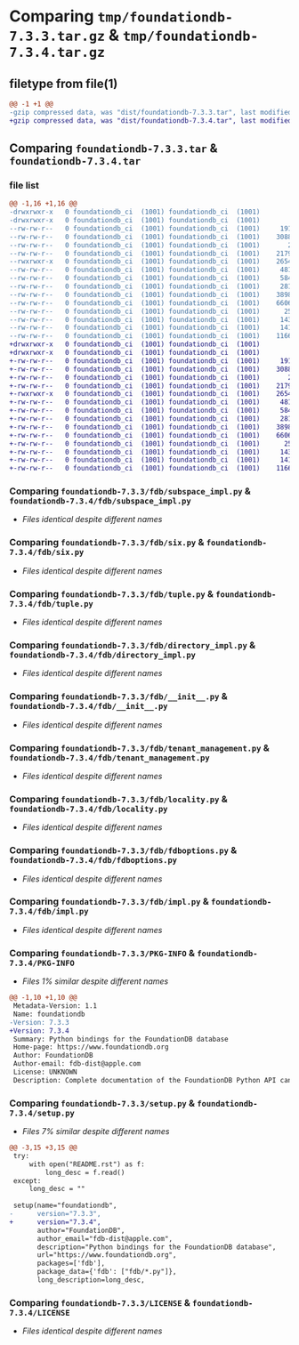 # Comparing `tmp/foundationdb-7.3.3.tar.gz` & `tmp/foundationdb-7.3.4.tar.gz`

## filetype from file(1)

```diff
@@ -1 +1 @@
-gzip compressed data, was "dist/foundationdb-7.3.3.tar", last modified: Thu Jun  1 17:27:43 2023, max compression
+gzip compressed data, was "dist/foundationdb-7.3.4.tar", last modified: Sat Jun 17 16:34:58 2023, max compression
```

## Comparing `foundationdb-7.3.3.tar` & `foundationdb-7.3.4.tar`

### file list

```diff
@@ -1,16 +1,16 @@
-drwxrwxr-x   0 foundationdb_ci  (1001) foundationdb_ci  (1001)        0 2023-06-01 17:27:43.000000 foundationdb-7.3.3/
-drwxrwxr-x   0 foundationdb_ci  (1001) foundationdb_ci  (1001)        0 2023-06-01 17:27:43.000000 foundationdb-7.3.3/fdb/
--rw-rw-r--   0 foundationdb_ci  (1001) foundationdb_ci  (1001)     1913 2023-06-01 16:15:21.000000 foundationdb-7.3.3/fdb/subspace_impl.py
--rw-rw-r--   0 foundationdb_ci  (1001) foundationdb_ci  (1001)    30888 2023-06-01 16:15:21.000000 foundationdb-7.3.3/fdb/six.py
--rw-rw-r--   0 foundationdb_ci  (1001) foundationdb_ci  (1001)       25 2023-06-01 15:57:28.000000 foundationdb-7.3.3/fdb/apiversion.py
--rw-rw-r--   0 foundationdb_ci  (1001) foundationdb_ci  (1001)    21791 2023-06-01 16:15:21.000000 foundationdb-7.3.3/fdb/tuple.py
--rwxrwxr-x   0 foundationdb_ci  (1001) foundationdb_ci  (1001)    26547 2023-06-01 16:15:21.000000 foundationdb-7.3.3/fdb/directory_impl.py
--rw-rw-r--   0 foundationdb_ci  (1001) foundationdb_ci  (1001)     4811 2023-06-01 16:15:20.000000 foundationdb-7.3.3/fdb/__init__.py
--rw-rw-r--   0 foundationdb_ci  (1001) foundationdb_ci  (1001)     5842 2023-06-01 16:15:21.000000 foundationdb-7.3.3/fdb/tenant_management.py
--rw-rw-r--   0 foundationdb_ci  (1001) foundationdb_ci  (1001)     2814 2023-06-01 16:15:21.000000 foundationdb-7.3.3/fdb/locality.py
--rw-rw-r--   0 foundationdb_ci  (1001) foundationdb_ci  (1001)    38989 2023-06-01 16:15:20.000000 foundationdb-7.3.3/fdb/fdboptions.py
--rw-rw-r--   0 foundationdb_ci  (1001) foundationdb_ci  (1001)    66069 2023-06-01 16:15:21.000000 foundationdb-7.3.3/fdb/impl.py
--rw-rw-r--   0 foundationdb_ci  (1001) foundationdb_ci  (1001)      252 2023-06-01 16:15:20.000000 foundationdb-7.3.3/README.rst
--rw-rw-r--   0 foundationdb_ci  (1001) foundationdb_ci  (1001)     1434 2023-06-01 17:27:43.000000 foundationdb-7.3.3/PKG-INFO
--rw-rw-r--   0 foundationdb_ci  (1001) foundationdb_ci  (1001)     1416 2023-06-01 15:57:28.000000 foundationdb-7.3.3/setup.py
--rw-rw-r--   0 foundationdb_ci  (1001) foundationdb_ci  (1001)    11665 2023-06-01 15:57:28.000000 foundationdb-7.3.3/LICENSE
+drwxrwxr-x   0 foundationdb_ci  (1001) foundationdb_ci  (1001)        0 2023-06-17 16:34:58.000000 foundationdb-7.3.4/
+drwxrwxr-x   0 foundationdb_ci  (1001) foundationdb_ci  (1001)        0 2023-06-17 16:34:58.000000 foundationdb-7.3.4/fdb/
+-rw-rw-r--   0 foundationdb_ci  (1001) foundationdb_ci  (1001)     1913 2023-06-17 11:50:59.000000 foundationdb-7.3.4/fdb/subspace_impl.py
+-rw-rw-r--   0 foundationdb_ci  (1001) foundationdb_ci  (1001)    30888 2023-06-17 11:50:59.000000 foundationdb-7.3.4/fdb/six.py
+-rw-rw-r--   0 foundationdb_ci  (1001) foundationdb_ci  (1001)       25 2023-06-17 11:26:45.000000 foundationdb-7.3.4/fdb/apiversion.py
+-rw-rw-r--   0 foundationdb_ci  (1001) foundationdb_ci  (1001)    21791 2023-06-17 11:50:59.000000 foundationdb-7.3.4/fdb/tuple.py
+-rwxrwxr-x   0 foundationdb_ci  (1001) foundationdb_ci  (1001)    26547 2023-06-17 11:50:59.000000 foundationdb-7.3.4/fdb/directory_impl.py
+-rw-rw-r--   0 foundationdb_ci  (1001) foundationdb_ci  (1001)     4811 2023-06-17 11:50:59.000000 foundationdb-7.3.4/fdb/__init__.py
+-rw-rw-r--   0 foundationdb_ci  (1001) foundationdb_ci  (1001)     5842 2023-06-17 11:50:59.000000 foundationdb-7.3.4/fdb/tenant_management.py
+-rw-rw-r--   0 foundationdb_ci  (1001) foundationdb_ci  (1001)     2814 2023-06-17 11:50:59.000000 foundationdb-7.3.4/fdb/locality.py
+-rw-rw-r--   0 foundationdb_ci  (1001) foundationdb_ci  (1001)    38989 2023-06-17 11:30:11.000000 foundationdb-7.3.4/fdb/fdboptions.py
+-rw-rw-r--   0 foundationdb_ci  (1001) foundationdb_ci  (1001)    66069 2023-06-17 11:50:59.000000 foundationdb-7.3.4/fdb/impl.py
+-rw-rw-r--   0 foundationdb_ci  (1001) foundationdb_ci  (1001)      252 2023-06-17 11:50:59.000000 foundationdb-7.3.4/README.rst
+-rw-rw-r--   0 foundationdb_ci  (1001) foundationdb_ci  (1001)     1434 2023-06-17 16:34:58.000000 foundationdb-7.3.4/PKG-INFO
+-rw-rw-r--   0 foundationdb_ci  (1001) foundationdb_ci  (1001)     1416 2023-06-17 11:26:45.000000 foundationdb-7.3.4/setup.py
+-rw-rw-r--   0 foundationdb_ci  (1001) foundationdb_ci  (1001)    11665 2023-06-17 11:26:45.000000 foundationdb-7.3.4/LICENSE
```

### Comparing `foundationdb-7.3.3/fdb/subspace_impl.py` & `foundationdb-7.3.4/fdb/subspace_impl.py`

 * *Files identical despite different names*

### Comparing `foundationdb-7.3.3/fdb/six.py` & `foundationdb-7.3.4/fdb/six.py`

 * *Files identical despite different names*

### Comparing `foundationdb-7.3.3/fdb/tuple.py` & `foundationdb-7.3.4/fdb/tuple.py`

 * *Files identical despite different names*

### Comparing `foundationdb-7.3.3/fdb/directory_impl.py` & `foundationdb-7.3.4/fdb/directory_impl.py`

 * *Files identical despite different names*

### Comparing `foundationdb-7.3.3/fdb/__init__.py` & `foundationdb-7.3.4/fdb/__init__.py`

 * *Files identical despite different names*

### Comparing `foundationdb-7.3.3/fdb/tenant_management.py` & `foundationdb-7.3.4/fdb/tenant_management.py`

 * *Files identical despite different names*

### Comparing `foundationdb-7.3.3/fdb/locality.py` & `foundationdb-7.3.4/fdb/locality.py`

 * *Files identical despite different names*

### Comparing `foundationdb-7.3.3/fdb/fdboptions.py` & `foundationdb-7.3.4/fdb/fdboptions.py`

 * *Files identical despite different names*

### Comparing `foundationdb-7.3.3/fdb/impl.py` & `foundationdb-7.3.4/fdb/impl.py`

 * *Files identical despite different names*

### Comparing `foundationdb-7.3.3/PKG-INFO` & `foundationdb-7.3.4/PKG-INFO`

 * *Files 1% similar despite different names*

```diff
@@ -1,10 +1,10 @@
 Metadata-Version: 1.1
 Name: foundationdb
-Version: 7.3.3
+Version: 7.3.4
 Summary: Python bindings for the FoundationDB database
 Home-page: https://www.foundationdb.org
 Author: FoundationDB
 Author-email: fdb-dist@apple.com
 License: UNKNOWN
 Description: Complete documentation of the FoundationDB Python API can be found at https://apple.github.io/foundationdb/api-python.html.
```

### Comparing `foundationdb-7.3.3/setup.py` & `foundationdb-7.3.4/setup.py`

 * *Files 7% similar despite different names*

```diff
@@ -3,15 +3,15 @@
 try:
     with open("README.rst") as f:
         long_desc = f.read()
 except:
     long_desc = ""
 
 setup(name="foundationdb",
-      version="7.3.3",
+      version="7.3.4",
       author="FoundationDB",
       author_email="fdb-dist@apple.com",
       description="Python bindings for the FoundationDB database",
       url="https://www.foundationdb.org",
       packages=['fdb'],
       package_data={'fdb': ["fdb/*.py"]},
       long_description=long_desc,
```

### Comparing `foundationdb-7.3.3/LICENSE` & `foundationdb-7.3.4/LICENSE`

 * *Files identical despite different names*

